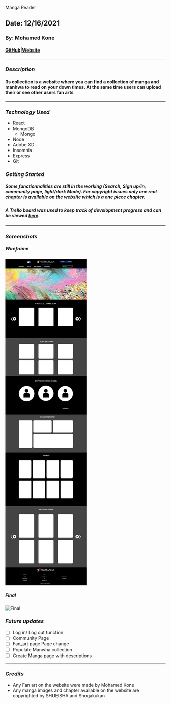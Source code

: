 Manga Reader

## Date: 12/16/2021

### By: **Mohamed Kone**

#### [GitHub](https://Github.com/Mohamedkone)|[Website](https://www.Mohamedkone.com)

---

### **_Description_**

#### 3s collection is a website where you can find a collection of manga and manhwa to read on your down times. At the same time users can upload their or see other users fan arts

---

### **_Technology Used_**

- React
- MongoDB
  - Mongo
- Node
- Adobe XD
- Insomnia
- Express
- Git

### **_Getting Started_**

##### Some functionnalities are still in the working (Search, Sign up/in, community page, light/dark Mode). For copyright issues only one real chapter is available on the website which is a one piece chapter.


##### A Trello board was used to keep track of development progress and can be viewed [here](URL).

---

### **_Screenshots_**

##### Wireframe

![Wireframe](./design/xd_files_svg/Web1920_2.svg)

##### Final

![Final](./design/final.PNG)

### **_Future updates_**

- [ ] Log in/ Log out function
- [ ] Community Page
- [ ] Fan_art page Page change
- [ ] Populate Manwha collection
- [ ] Create Manga page with descriptions

---

### **_Credits_**
- Any Fan art on the website were made by Mohamed Kone
- Any manga images and chapter available on the website are copyrighted by
SHUEISHA and Shogakukan